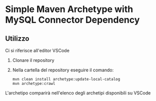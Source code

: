# Simple Maven Archetype with MySQL Connector Dependency

## Utilizzo
Ci si riferisce all'editor VSCode

1. Clonare il repository
2. Nella cartella del repository eseguire il comando:
    
    ```
    mvn clean install archetype:update-local-catalog
    mvn archetype:crawl
    ```

L'archetipo comparirà nell'elenco degli archetipi disponibili su VSCode

